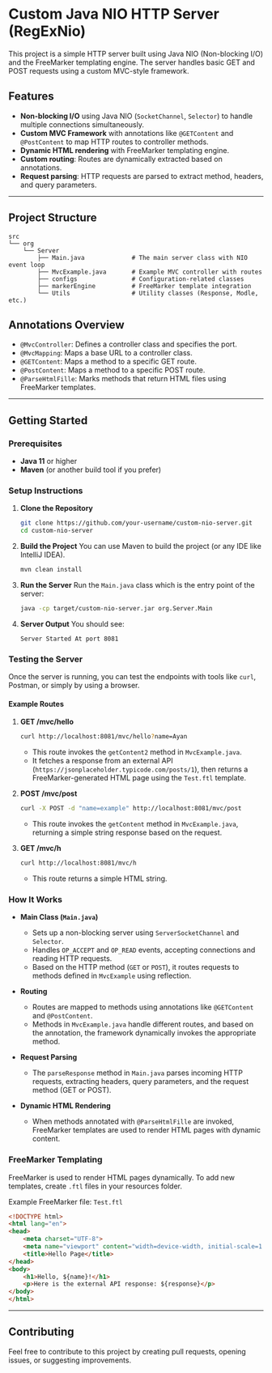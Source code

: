 

# Custom Java NIO HTTP Server (RegExNio)

This project is a simple HTTP server built using Java NIO (Non-blocking I/O) and the FreeMarker templating engine. The server handles basic GET and POST requests using a custom MVC-style framework.

## Features

- **Non-blocking I/O** using Java NIO (`SocketChannel`, `Selector`) to handle multiple connections simultaneously.
- **Custom MVC Framework** with annotations like `@GETContent` and `@PostContent` to map HTTP routes to controller methods.
- **Dynamic HTML rendering** with FreeMarker templating engine.
- **Custom routing**: Routes are dynamically extracted based on annotations.
- **Request parsing**: HTTP requests are parsed to extract method, headers, and query parameters.
  
---

## Project Structure

```
src
└── org
    └── Server
        ├── Main.java             # The main server class with NIO event loop
        ├── MvcExample.java       # Example MVC controller with routes
        ├── configs               # Configuration-related classes
        ├── markerEngine          # FreeMarker template integration
        └── Utils                 # Utility classes (Response, Modle, etc.)
```

## Annotations Overview

- `@MvcController`: Defines a controller class and specifies the port.
- `@MvcMapping`: Maps a base URL to a controller class.
- `@GETContent`: Maps a method to a specific GET route.
- `@PostContent`: Maps a method to a specific POST route.
- `@ParseHtmlFille`: Marks methods that return HTML files using FreeMarker templates.

---

## Getting Started

### Prerequisites

- **Java 11** or higher
- **Maven** (or another build tool if you prefer)

### Setup Instructions

1. **Clone the Repository**
    ```bash
    git clone https://github.com/your-username/custom-nio-server.git
    cd custom-nio-server
    ```

2. **Build the Project**
    You can use Maven to build the project (or any IDE like IntelliJ IDEA).
    ```bash
    mvn clean install
    ```

3. **Run the Server**
    Run the `Main.java` class which is the entry point of the server:
    ```bash
    java -cp target/custom-nio-server.jar org.Server.Main
    ```

4. **Server Output**
    You should see:
    ```
    Server Started At port 8081
    ```

### Testing the Server

Once the server is running, you can test the endpoints with tools like `curl`, Postman, or simply by using a browser.

#### Example Routes

1. **GET /mvc/hello**
   ```bash
   curl http://localhost:8081/mvc/hello?name=Ayan
   ```
   - This route invokes the `getContent2` method in `MvcExample.java`.
   - It fetches a response from an external API (`https://jsonplaceholder.typicode.com/posts/1`), then returns a FreeMarker-generated HTML page using the `Test.ftl` template.

2. **POST /mvc/post**
   ```bash
   curl -X POST -d "name=example" http://localhost:8081/mvc/post
   ```
   - This route invokes the `getContent` method in `MvcExample.java`, returning a simple string response based on the request.

3. **GET /mvc/h**
   ```bash
   curl http://localhost:8081/mvc/h
   ```
   - This route returns a simple HTML string.

### How It Works

- **Main Class (`Main.java`)**
   - Sets up a non-blocking server using `ServerSocketChannel` and `Selector`.
   - Handles `OP_ACCEPT` and `OP_READ` events, accepting connections and reading HTTP requests.
   - Based on the HTTP method (`GET` or `POST`), it routes requests to methods defined in `MvcExample` using reflection.

- **Routing**
   - Routes are mapped to methods using annotations like `@GETContent` and `@PostContent`.
   - Methods in `MvcExample.java` handle different routes, and based on the annotation, the framework dynamically invokes the appropriate method.

- **Request Parsing**
   - The `parseResponse` method in `Main.java` parses incoming HTTP requests, extracting headers, query parameters, and the request method (GET or POST).

- **Dynamic HTML Rendering**
   - When methods annotated with `@ParseHtmlFille` are invoked, FreeMarker templates are used to render HTML pages with dynamic content.

### FreeMarker Templating

FreeMarker is used to render HTML pages dynamically. To add new templates, create `.ftl` files in your resources folder.

Example FreeMarker file: `Test.ftl`
```html
<!DOCTYPE html>
<html lang="en">
<head>
    <meta charset="UTF-8">
    <meta name="viewport" content="width=device-width, initial-scale=1.0">
    <title>Hello Page</title>
</head>
<body>
    <h1>Hello, ${name}!</h1>
    <p>Here is the external API response: ${response}</p>
</body>
</html>
```

---

## Contributing

Feel free to contribute to this project by creating pull requests, opening issues, or suggesting improvements.
